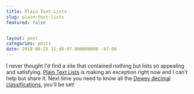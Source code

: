 ```yaml
---
title: Plain Text Lists
slug: plain-text-lists
featured: false


layout: post
categories: posts
date: 2018-08-25 11:40:07.000000000 -07:00
---
```


I never thought I'd find a site that contained nothing but lists so appealing and satisfying. [Plain Text Lists](https://www.plaintextlist.com/) is making an exception right now and I can't help but share it. Next time you need to know all the [Dewey decimal classifications](https://www.plaintextlist.com/language/list_of_dewey_decimal_classifications_(third%20summary,%20thousands)/), you'll be set!

